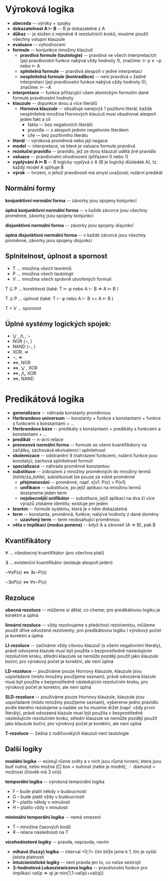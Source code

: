 # Výroková logika
- **abeceda** -- výroky + spojky
- **dokazatelnost A ⊢ B** -- B je dokazatelné z A
- **důkaz** -- je složen z nejméně 4 rezolučních kroků, musíme použít všechny vstupní klauzule
- **evaluace** -- vyhodnocení
- **formule** -- konjunkce množiny klauzulí
    - **pravdivá formule (tautologie)** -- pravdivá ve všech interpretacích (její pravdivostní funkce nabývá vždy hodnoty 1), značíme: ⊨ p ∨ ¬p  nebo ⊨ A
    - **splnitelná formule** -- pravdivá alespoň v jedné interpretaci
    - **nesplnitelná formule (kontradikce)** -- není pravdivá v žádné interpretaci (její pravdivostní funkce nabývá vždy hodnoty 0), značíme: ⊨ ¬A
- **interpretace** -- funkce přiřazující všem atomickým formulím dané formule pravdivostní hodnoty
- **klauzule** -- disjunkce dvou a více literálů
    - **Hornova klauzule** -- obsahuje nanejvýš 1 pozitivní literál; každá nesplnitelná množina Hornových klauzulí musí obsahovat alespoň jeden fakt a cíl
        - fakta –- bez negativních literálů
        - pravidla –- s alespoň jedním negativním literálem
        - cíle -– bez pozitivního literálu
- **literál** -- výroková proměnná nebo její negace
- **model** -- interpretace, ve které je valuace formule pravdivá
- **rezoluční pravidlo** -- pravidlo, jež ze dvou klauzulí udělá jiné pravidlo
- **valuace** -- pravdivostní ohodnocení (přiřazení 0 nebo 1)
- **vyplývání A ⊨ B** -- B logicky vyplývá z A (B je logický důsledek A), tz. každý model A splňuje B
- **výrok** -- tvrzení, o jehož pravdivosti má smysl uvažovat; nulární predikát

## Normální formy
**konjunktivní normální forma** -- závorky jsou spojeny konjunkcí

**úplná konjunktivní normální forma** -- v každé závorce jsou všechny proměnné, závorky jsou spojeny konjunkcí

**disjunktivní normální forma** -- závorky jsou spojeny disjunkcí

**úplná disjunktivní normální forma** -- v každé závorce jsou všechny proměnné, závorky jsou spojeny disjunkcí

## Splnitelnost, úplnost a spornost

- T ... množina všech teorémů
- P ... množina všech tautologií
- V ... množina všech správně utvořených formulí

T ⊆ P ... korektnost (také: T ⊨ φ nebo A ⊢ B => A ⊨ B )

T ⊇ P ... úplnost (také: T ⊢ φ nebo A ⊢ B <= A ⊨ B )

T = V ... spornost

##  Úplné systémy logických spojek:
- ⋁ , ⋀ , ¬
- NOR (¬, )
- NAND (¬, )
- XOR, ⇒
- ¬, ⇒
- ⇔, NOR
- ⇔, ⋁ , XOR
- ⇔, ⋀, XOR
- ⇔, NAND

# Predikátová logika
- **generalizace** -- náhrada konstanty proměnnou
- **Herbrandovo universum** -- konstanty + funkce s konstantami + funkce s funkcemi s konstantami + ...
- **Herbrandova báze** -- predikáty s konstantami + predikáty s funkcemi a konstantami + ...
- **predikát** -- n-ární relace
- **prenexová normální forma** -- formule se všemi kvantifikátory na začátku, zachovává ekvivalenci i splnitelnost
- **skolemizace** -- odstranění ∃ (nahrazení funkcemi, nulární funkce jsou konstaty); zachová splnitelnost formulí
- **specializace** -- náhrada proměnné konstantou
- **substituce** -- zobrazení z množiny proměnných do množiny termů (tohle/za_tohle), substituovat lze pouze za volné proměnné
    - **přejmenování** -- proměnné, např. x|x1: P(x) > P(x1) 
    - **unifikace** -- substituce, po jejíž aplikaci na množinu termů dostaneme jeden term
    - **nejobecnější unifikátor** -- substituce, jejíž aplikací na dva či více výrazů získáme identitu; existuje jen jeden
- **teorém** -- formule systému, která je v něm dokazatelná
- **term** -- konstanta, proměnná, funkce; nabývá hodnoty z dané domény
    - **uzavřený term** -- term neobsahující proměnnou
- **věta o implikaci (modus ponens)** -- když A a zároveň (A ⇒ B), pak B

## Kvantifikátory

∀ ... všeobecný kvantifikátor (pro všechna platí)

∃ ... existenční kvantifikátor (existuje alespoň jeden)

¬∀xP(x) ⇔ ∃x¬P(x)

¬∃xP(x) ⇔ ∀x¬P(x)

## Rezoluce

**obecná rezoluce** -- můžeme si dělat, co cheme; pro predikátovou logiku je korektní a úplná

**lineární rezoluce** -- vždy rezolvujeme s předchozí rezolventou, můžeme použít dříve odvozené rezolventy; pro predikátovou logiku i výrokový počet je korektní a úplná

**LI-rezoluce** -- začínáme vždy cílovou klauzulí (s všemi negativními literály), právě odvozená klazule musí být použita v bezprostředně následujícím rezolučním kroku, střední klauzule se nemůže později použít jako klauzule boční; pro výrokový počet je korektní, ale není úplná

**LD-rezoluce** -- používáme pouze Hornovy klauzule, klauzule jsou uspořádané (místo množiny použijeme seznam); právě odvozená klazule musí být použita v bezprostředně následujícím rezolučním kroku, pro výrokový počet je korektní, ale není úplná

**SLD-rezoluce** -- používáme pouze Hornovy klauzule, klauzule jsou uspořádané (místo množiny použijeme seznam), vybereme jedno pravidlo podle kterého rezolujeme a nadále se ho musíme držet (např. vždy první literály), právě odvozená klazule musí být použita v bezprostředně následujícím rezolučním kroku, střední klauzule se nemůže později použít jako klauzule boční; pro výrokový počet je korektní, ale není úplná

**T-rezoluce** -- žádná z rodičovských klauzulí není tautologie

## Další logiky

**modální logika** -- existují různé světy a v nich jsou různá tvrzení, která jsou buď nutná, nebo možná (□ box = nutnost (nebe je modré); ♢ diamond = možnost (člověk má 3 oči))

**temporální logika** -- výroková temporální logika
- F – bude platit někdy v budoucnosti
- G – bude platit vždy v budoucnosti
- P – platilo někdy v minulosti
- H – platilo vždy v minulosti

**minimální temporální logika** -- nemá omezení
- T – množina časových bodů
- R – relace následnosti na T

**vícehodnotové logiky** -- pravda, nepravda, nevím
- **mlhavá (fuzzy) logika** -- interval <0;1> čím blíže jsme k 1, tím je vyšší jistota platnosti
- **intuicionistické logiky** -- není pravda jen to, co nelze sestrojit
- **3-hodnotová Lukasziewiczova logika** -- pravdivostní funkce pro implikaci val(p => q) je min{1,1-val(p)+val(q)}
